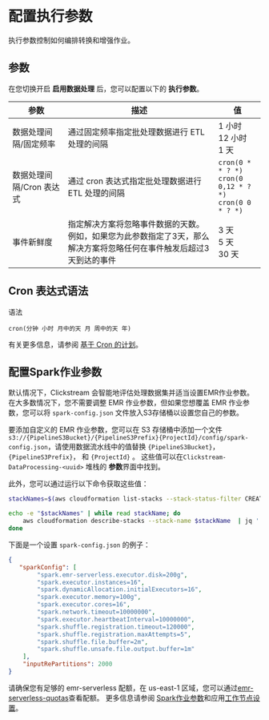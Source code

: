 # 配置执行参数
执行参数控制如何编排转换和增强作业。

## 参数
在您切换开启 **启用数据处理** 后，您可以配置以下的 **执行参数**。

| 参数 | 描述 | 值 |
| --- | --- | --- |
| 数据处理间隔/固定频率 | 通过固定频率指定批处理数据进行 ETL 处理的间隔 | 1 小时 </br>12 小时</br>1 天 |
| 数据处理间隔/Cron 表达式 | 通过 cron 表达式指定批处理数据进行 ETL 处理的间隔 | `cron(0 * * ? *)` </br>`cron(0 0,12 * ? *)`</br>`cron(0 0 * ? *)` |
| 事件新鲜度 | 指定解决方案将忽略事件数据的天数。例如，如果您为此参数指定了3天，那么解决方案将忽略任何在事件触发后超过3天到达的事件 | 3 天 </br>5 天 </br>30 天 |

## Cron 表达式语法

 语法
 
  `cron(分钟 小时 月中的天 月 周中的天 年)`
 
 有关更多信息，请参阅 [基于 Cron 的计划](https://docs.aws.amazon.com/scheduler/latest/UserGuide/schedule-types.html?icmpid=docs_console_unmapped#cron-based)。

 ## 配置Spark作业参数

默认情况下，Clickstream 会智能地评估处理数据集并适当设置EMR作业参数。在大多数情况下，您不需要调整 EMR 作业参数，但如果您想覆盖 EMR 作业参数，您可以将 `spark-config.json` 文件放入S3存储桶以设置您自己的参数。

要添加自定义的 EMR 作业参数，您可以在 S3 存储桶中添加一个文件 `s3://{PipelineS3Bucket}/{PipelineS3Prefix}{ProjectId}/config/spark-config.json`，请使用数据流水线中的值替换 `{PipelineS3Bucket}`， `{PipelineS3Prefix}`， 和 `{ProjectId}` 。 这些值可以在`Clickstream-DataProcessing-<uuid>` 堆栈的 **参数**界面中找到。

此外，您可以通过运行以下命令获取这些值：

```sh
stackNames=$(aws cloudformation list-stacks --stack-status-filter CREATE_COMPLETE UPDATE_COMPLETE --no-paginate  | jq -r '.StackSummaries[].StackName' | grep  Clickstream-DataProcessing  | grep -v Nested)

echo -e "$stackNames" | while read stackName; do
    aws cloudformation describe-stacks --stack-name $stackName  | jq '.Stacks[].Parameters' | jq 'map(select(.ParameterKey == "PipelineS3Bucket" or .ParameterKey == "PipelineS3Prefix" or .ParameterKey == "ProjectId"))'
done
```

下面是一个设置 `spark-config.json` 的例子：

```json
{
   "sparkConfig": [
        "spark.emr-serverless.executor.disk=200g",
        "spark.executor.instances=16",
        "spark.dynamicAllocation.initialExecutors=16",
        "spark.executor.memory=100g",
        "spark.executor.cores=16",
        "spark.network.timeout=10000000",
        "spark.executor.heartbeatInterval=10000000",
        "spark.shuffle.registration.timeout=120000",
        "spark.shuffle.registration.maxAttempts=5",
        "spark.shuffle.file.buffer=2m",
        "spark.shuffle.unsafe.file.output.buffer=1m"
    ],
    "inputRePartitions": 2000
}
```

请确保您有足够的 emr-serverless 配额，在 us-east-1 区域，您可以通过[emr-serverless-quotas][emr-serverless-quotas]查看配额。
更多信息请参阅 [Spark作业参数][spark-defaults]和应用[工作节点设置][worker-configs]。

[jobs-spark]: https://docs.aws.amazon.com/emr/latest/EMR-Serverless-UserGuide/jobs-spark.html
[spark-defaults]: https://docs.aws.amazon.com/emr/latest/EMR-Serverless-UserGuide/jobs-spark.html#spark-defaults
[worker-configs]: https://docs.aws.amazon.com/emr/latest/EMR-Serverless-UserGuide/app-behavior.html#worker-configs
[emr-serverless-quotas]: https://us-east-1.console.aws.amazon.com/servicequotas/home/services/emr-serverless/quotas/L-D05C8A75

